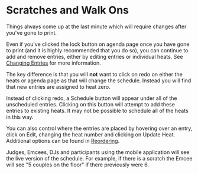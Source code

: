 # Scratches and Walk Ons

Things always come up at the last minute which will require changes after you've gone to print.

Even if you've clicked the lock button on agenda page once you have gone to print (and it is highly recommended that you do so), you can continue to add and remove entries, either by editing entries or individual heats.  See [Changing Entries](./Entries#changing-entries) for more information.

The key difference is that you will **not** want to click on redo on either the heats or agenda page as that will change the schedule.  Instead you will find that new entries are assigned to heat zero.

Instead of clicking redo, a Schedule button will appear under all of the unscheduled entries.
Clicking on this button will attempt to add these entries to existing heats.  It may not be
possible to schedule all of the heats in this way.

You can also control where the entries are placed by hovering over an entry, click on Edit,
changing the heat number and clicking on Update Heat.  Additional options can be found in
[Reordering](./Reordering).

Judges, Emcees, DJs and participants using the mobile application will see the live version of the schedule.  For example, if there is a scratch the Emcee will see "5 couples on the floor" if there previously were 6.

